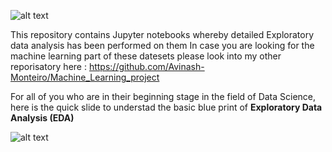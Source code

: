 ![alt text](https://seleritysas.com/wp-content/uploads/2020/05/shutterstock_330005462.jpg)


This repository contains Jupyter notebooks whereby detailed Exploratory data analysis has been performed on them
In case you are looking for the machine learning part of these datesets please look into my other reporisatory here : https://github.com/Avinash-Monteiro/Machine_Learning_project

For all of you who are in their beginning stage in the field of Data Science, here is the quick slide to understad the basic blue print of **Exploratory Data Analysis (EDA)**

![alt text](https://www.researchgate.net/publication/329930775/figure/fig3/AS:873046667710469@1585161954284/The-fundamental-steps-of-the-exploratory-data-analysis-process.png)
